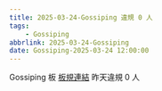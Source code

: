 ```yaml
---
title: 2025-03-24-Gossiping 違規 0 人
tags:
    - Gossiping
abbrlink: 2025-03-24-Gossiping
date: Gossiping-2025-03-24 12:00:00
---
```

Gossiping 板 [板規連結](https://www.ptt.cc/bbs/Gossiping/M.1637425085.A.07D.html)
昨天違規 0 人

